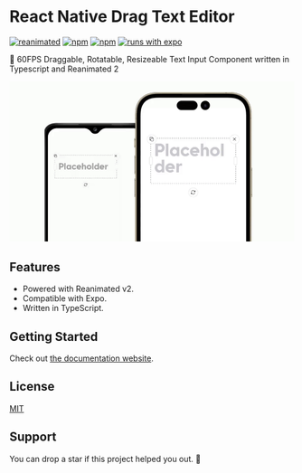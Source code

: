 # React Native Drag Text Editor

[![reanimated](https://img.shields.io/github/package-json/dependency-version/eneskarpuz/react-native-drag-text-editor/dev/react-native-reanimated?label=Reanimated%20v2&style=flat-square)](https://www.npmjs.com/package/react-native-drag-text-editor) [![npm](https://img.shields.io/npm/l/react-native-drag-text-editor?style=flat-square)](https://www.npmjs.com/package/react-native-drag-text-editor) [![npm](https://img.shields.io/badge/types-included-blue?style=flat-square)](https://www.npmjs.com/package/react-native-drag-text-editor) [![runs with expo](https://img.shields.io/badge/Runs%20with%20Expo-4630EB.svg?style=flat-square&logo=EXPO&labelColor=f3f3f3&logoColor=000)](https://expo.io/)



📝 60FPS Draggable, Rotatable, Resizeable Text Input Component written in Typescript and Reanimated 2   

![React Native Drag Text Editor](./demo.gif)

## Features

- Powered with Reanimated v2.
- Compatible with Expo.
- Written in TypeScript.

## Getting Started

Check out [the documentation website](https://eneskarpuz.github.io/react-native-drag-text-editor/).

## License

[MIT](./LICENSE)

## Support

You can drop a star if this project helped you out. 💫
